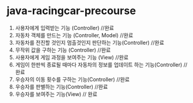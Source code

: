# java-racingcar-precourse

1. 사용자에게 입력받는 기능 (Controller) //완료
2. 자동차 객체를 만드는 기능 (Controller, Model) //완료
3. 자동차를 전진할 것인지 멈출것인지 판단하는 기능(Controller) //완료
4. 무작위 값을 구하는 기능 (Controller) //완료
5. 사용자에게 게임 과정을 보여주는 기능 (View) //완료
6. 게임이 한판씩 종료될 때마다 자동차의 정보를 업데이트 하는 기능(Controller) //완료
7. 우승자의 이동 횟수를 구하는 기능(Controller) //완료
6. 우승자를 판별하는 기능(Controller) //완료
7. 우승자를 보여주는 기능(View) // 완료